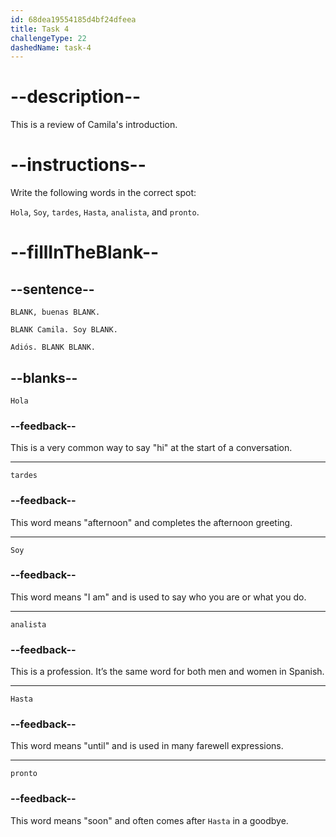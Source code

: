 ```yaml
---
id: 68dea19554185d4bf24dfeea
title: Task 4
challengeType: 22
dashedName: task-4
---
```

<!-- REVIEW -->

# --description--

This is a review of Camila's introduction.

# --instructions--

Write the following words in the correct spot:

`Hola`, `Soy`, `tardes`, `Hasta`, `analista`, and `pronto`.

# --fillInTheBlank--

## --sentence--

`BLANK, buenas BLANK.`  

`BLANK Camila. Soy BLANK.`  

`Adiós. BLANK BLANK.`

## --blanks--

`Hola`

### --feedback--

This is a very common way to say "hi" at the start of a conversation.

---

`tardes`

### --feedback--

This word means "afternoon" and completes the afternoon greeting.

---

`Soy`

### --feedback--

This word means "I am" and is used to say who you are or what you do.

---

`analista`

### --feedback--

This is a profession. It’s the same word for both men and women in Spanish.

---

`Hasta`

### --feedback--

This word means "until" and is used in many farewell expressions.

---

`pronto`

### --feedback--

This word means "soon" and often comes after `Hasta` in a goodbye.
